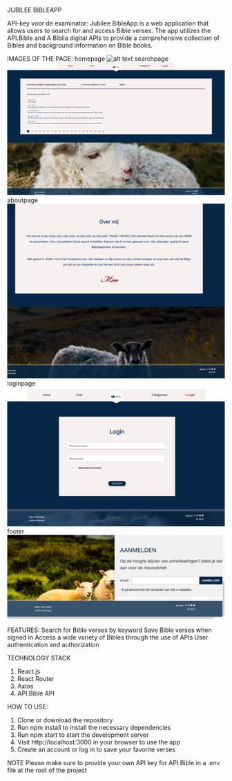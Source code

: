JUBILEE BIBLEAPP

API-key voor de examinator: 
Jubilee BibleApp is a web application that allows users to search for and access Bible verses. The app utilizes the API.Bible and A Biblia digital APIs to provide a comprehensive collection of Bibles and background information on Bible books.

IMAGES OF THE PAGE:
homepage
![alt text](/Users/mirre/WebstormProjects/mirrecicilia-jubileebibleapp-eindopdracht-frontend-eindversie-2023/src/assets/imghomepage.png)
searchpage
![searchpage image](/src/assets/imgsearchpage.png)
aboutpage
![aboutpage image](/src/assets/imgaboutpage.png)
loginpage
![loginpage image](/src/assets/imgloginpage.png)
footer
![footer image](/src/assets/imgfooter.png)

FEATURES:
Search for Bible verses by keyword
Save Bible verses when signed in
Access a wide variety of Bibles through the use of APIs
User authentication and authorization

TECHNOLOGY STACK
1. React.js
2. React Router
3. Axios
4. API.Bible API

HOW TO USE:
1. Clone or download the repository
2. Run npm install to install the necessary dependencies
3. Run npm start to start the development server
4. Visit http://localhost:3000 in your browser to use the app
5. Create an account or log in to save your favorite verses

NOTE
Please make sure to provide your own API key for API.Bible in a .env file at the root of the project
